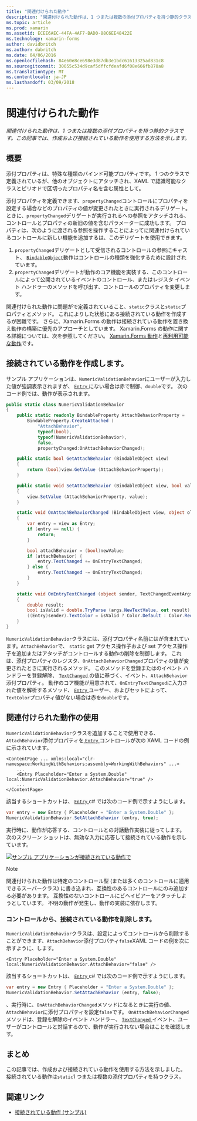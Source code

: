 ```yaml
---
title: "関連付けられた動作"
description: "関連付けられた動作は、1 つまたは複数の添付プロパティを持つ静的クラスです。 この記事では、作成および接続されている動作を使用する方法を示します。"
ms.topic: article
ms.prod: xamarin
ms.assetid: ECEE6AEC-44FA-4AF7-BAD0-88C6EE48422E
ms.technology: xamarin-forms
author: davidbritch
ms.author: dabritch
ms.date: 04/06/2016
ms.openlocfilehash: 84e60e8ce698e3d87db3e1bdc61613325ad831c8
ms.sourcegitcommit: 30055c534d9caf5dffcfdeafd6f08e666fb870a8
ms.translationtype: MT
ms.contentlocale: ja-JP
ms.lasthandoff: 03/09/2018
---
```

# <a name="attached-behaviors"></a>関連付けられた動作

_関連付けられた動作は、1 つまたは複数の添付プロパティを持つ静的クラスです。この記事では、作成および接続されている動作を使用する方法を示します。_

## <a name="overview"></a>概要

添付プロパティは、特殊な種類のバインド可能プロパティです。 1 つのクラスで定義されているが、他のオブジェクトにアタッチされ、XAML で認識可能なクラスとピリオドで区切ったプロパティ名を含む属性として。

添付プロパティを定義できます、`propertyChanged`コントロールにプロパティを設定する場合などのプロパティの値が変更されたときに実行されるデリゲート。 ときに、`propertyChanged`デリゲートが実行されるへの参照をアタッチされる、コントロールとプロパティの新旧の値を含むパラメーターに成功します。 プロパティは、次のように渡される参照を操作することによってに関連付けられているコントロールに新しい機能を追加するは、このデリゲートを使用できます。

1. `propertyChanged`デリゲートとして受信されるコントロールの参照にキャスト、 [ `BindableObject`](https://developer.xamarin.com/api/type/Xamarin.Forms.BindableObject/)動作はコントロールの種類を強化するために設計されています。
1. `propertyChanged`デリゲートが動作のコア機能を実装する、このコントロールによって公開されているイベントのコントロール、またはレジスタ イベント ハンドラーのメソッドを呼び出す、コントロールのプロパティを変更します。

関連付けられた動作に問題がで定義されていること、`static`クラスと`static`プロパティとメソッド。 これによりした状態にある接続されている動作を作成するが困難です。 さらに、Xamarin.Forms の動作は接続されている動作を置き換え動作の構築に優先のアプローチとしています。 Xamarin.Forms の動作に関する詳細については、次を参照してください。 [Xamarin.Forms 動作](~/xamarin-forms/app-fundamentals/behaviors/creating.md)と[再利用可能な動作](~/xamarin-forms/app-fundamentals/behaviors/reusable/index.md)です。

## <a name="creating-an-attached-behavior"></a>接続されている動作を作成します。

サンプル アプリケーションは、`NumericValidationBehavior`にユーザーが入力した値が強調表示されますが、 [ `Entry` ](https://developer.xamarin.com/api/type/Xamarin.Forms.Entry/)にない場合は赤で制御、`double`です。 次のコード例では、動作が表示されます。

```csharp
public static class NumericValidationBehavior
{
    public static readonly BindableProperty AttachBehaviorProperty =
        BindableProperty.CreateAttached (
            "AttachBehavior",
            typeof(bool),
            typeof(NumericValidationBehavior),
            false,
            propertyChanged:OnAttachBehaviorChanged);

    public static bool GetAttachBehavior (BindableObject view)
    {
        return (bool)view.GetValue (AttachBehaviorProperty);
    }

    public static void SetAttachBehavior (BindableObject view, bool value)
    {
        view.SetValue (AttachBehaviorProperty, value);
    }

    static void OnAttachBehaviorChanged (BindableObject view, object oldValue, object newValue)
    {
        var entry = view as Entry;
        if (entry == null) {
            return;
        }

        bool attachBehavior = (bool)newValue;
        if (attachBehavior) {
            entry.TextChanged += OnEntryTextChanged;
        } else {
            entry.TextChanged -= OnEntryTextChanged;
        }
    }

    static void OnEntryTextChanged (object sender, TextChangedEventArgs args)
    {
        double result;
        bool isValid = double.TryParse (args.NewTextValue, out result);
        ((Entry)sender).TextColor = isValid ? Color.Default : Color.Red;
    }
}
```

`NumericValidationBehavior`クラスには、添付プロパティ名前にはが含まれています。`AttachBehavior`で、 `static` get アクセス操作子および set アクセス操作子を追加またはアタッチがコントロールする動作の削除を制御します。 これは、添付プロパティのレジスタ、`OnAttachBehaviorChanged`プロパティの値が変更されたときに実行されるメソッド。 このメソッドを登録またはのイベント ハンドラーを登録解除、 [ `TextChanged` ](https://developer.xamarin.com/api/event/Xamarin.Forms.Entry.TextChanged/)の値に基づく、イベント、`AttachBehavior`添付プロパティ。 動作のコア機能が用意されて、`OnEntryTextChanged`に入力された値を解析するメソッド、 [ `Entry` ](https://developer.xamarin.com/api/type/Xamarin.Forms.Entry/)ユーザー、およびセットによって、`TextColor`プロパティ値がない場合は赤を`double`です。

## <a name="consuming-an-attached-behavior"></a>関連付けられた動作の使用

`NumericValidationBehavior`クラスを追加することで使用できる、`AttachBehavior`添付プロパティを[ `Entry` ](https://developer.xamarin.com/api/type/Xamarin.Forms.Entry/)コントロールが次の XAML コードの例に示されています。

```xaml
<ContentPage ... xmlns:local="clr-namespace:WorkingWithBehaviors;assembly=WorkingWithBehaviors" ...>
    ...
    <Entry Placeholder="Enter a System.Double" local:NumericValidationBehavior.AttachBehavior="true" />
    ...
</ContentPage>
```

該当するショートカットは、 [ `Entry` ](https://developer.xamarin.com/api/type/Xamarin.Forms.Entry/) c# では次のコード例で示すようにします。

```csharp
var entry = new Entry { Placeholder = "Enter a System.Double" };
NumericValidationBehavior.SetAttachBehavior (entry, true);
```

実行時に、動作が応答する、コントロールとの対話動作実装に従ってします。 次のスクリーン ショットは、無効な入力に応答して接続されている動作を示しています。

[![](attached-images/screenshots-sml.png "サンプル アプリケーションが接続されている動作で")](attached-images/screenshots.png#lightbox "サンプル アプリケーションに関連付けられた動作")

> [!NOTE]
> 関連付けられた動作は特定のコントロール型 (または多くのコントロールに適用できるスーパークラス) に書き込まれ、互換性のあるコントロールにのみ追加する必要があります。 互換性のないコントロールにビヘイビアーをアタッチしようとしています。 不明の動作が発生し、動作の実装に依存します。

### <a name="removing-an-attached-behavior-from-a-control"></a>コントロールから、接続されている動作を削除します。

`NumericValidationBehavior`クラスは、設定によってコントロールから削除することができます、`AttachBehavior`添付プロパティ`false`XAML コードの例を次に示すように、します。

```xaml
<Entry Placeholder="Enter a System.Double" local:NumericValidationBehavior.AttachBehavior="false" />
```

該当するショートカットは、 [ `Entry` ](https://developer.xamarin.com/api/type/Xamarin.Forms.Entry/) c# では次のコード例で示すようにします。

```csharp
var entry = new Entry { Placeholder = "Enter a System.Double" };
NumericValidationBehavior.SetAttachBehavior (entry, false);
```

、実行時に、`OnAttachBehaviorChanged`メソッドになるときに実行の値、`AttachBehavior`に添付プロパティを設定`false`です。 `OnAttachBehaviorChanged`メソッドは、登録を解除のイベント ハンドラー、 [ `TextChanged` ](https://developer.xamarin.com/api/event/Xamarin.Forms.Entry.TextChanged/)イベント、ユーザーがコントロールと対話するので、動作が実行されない場合はことを確認します。

## <a name="summary"></a>まとめ

この記事では、作成および接続されている動作を使用する方法を示しました。 接続されている動作は`static`1 つまたは複数の添付プロパティを持つクラス。


## <a name="related-links"></a>関連リンク

- [接続されている動作 (サンプル)](https://developer.xamarin.com/samples/xamarin-forms/behaviors/attachednumericvalidationbehavior/)
